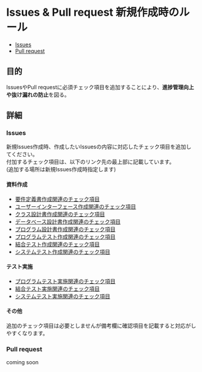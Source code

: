 # Issues & Pull request 新規作成時のルール
- [Issues](#issues)
- [Pull request](#pull-request)

## 目的
IssuesやPull requestに必須チェック項目を追加することにより、**進捗管理向上や抜け漏れの防止**を図る。

## 詳細
### Issues
新規Issues作成時、作成したいIssuesの内容に対応したチェック項目を追加してください。<br>
付加するチェック項目は、以下のリンク先の最上部に記載しています。<br>
(追加する場所は新規Issues作成時指定します)
#### 資料作成
- [要件定義書作成関連のチェック項目](../../wiki/Check-list-during-RD-creation)
- [ユーザーインターフェース作成関連のチェック項目](../../wiki/Check-list-during-UI-creation)
- [クラス設計書作成関連のチェック項目](../../wiki/Check-list-during-SS-creation)
- [データベース設計書作成関連のチェック項目](../../wiki/Check-list-during-DB-creation)
- [プログラム設計書作成関連のチェック項目](../../wiki/Check-list-during-PS-creation)
- [プログラムテスト作成関連のチェック項目](../../wiki/Check-list-during-PT-creation)
- [結合テスト作成関連のチェック項目](../../wiki/Check-list-during-IT-creation)
- [システムテスト作成関連のチェック項目](../../wiki/Check-list-during-ST-creation)

#### テスト実施
- [プログラムテスト実施関連のチェック項目](../../wiki/Check-list-during-PT-Implementation)
- [結合テスト実施関連のチェック項目](../../wiki/Check-list-during-IT-Implementation)
- [システムテスト実施関連のチェック項目](../../wiki/Check-list-during-ST-Implementation)

#### その他
追加のチェック項目は必要としませんが備考欄に確認項目を記載すると対応がしやすくなります。

### Pull request
coming soon

